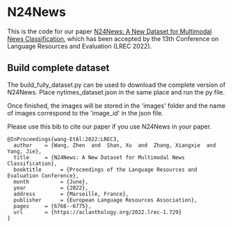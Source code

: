 # N24News
 
This is the code for our paper [N24News: A New Dataset for Multimodal News Classification](https://aclanthology.org/2022.lrec-1.729),
which has been accepted by the 13th Conference on Language Resources and Evaluation (LREC 2022).

## Build complete dataset

The build_fully_dataset.py can be used to download the complete version
of N24News. Place nytimes_dataset.json in the same place and run the py file.

Once finished, the images will be stored in the 'images' folder and the name 
of images correspond to the 'image_id' in the json file.

Please use this bib to cite our paper if you use N24News in your paper.

```
@InProceedings{wang-EtAl:2022:LREC3,
  author    = {Wang, Zhen  and  Shan, Xu  and  Zhang, Xiangxie  and  Yang, Jie},
  title     = {N24News: A New Dataset for Multimodal News Classification},
  booktitle      = {Proceedings of the Language Resources and Evaluation Conference},
  month          = {June},
  year           = {2022},
  address        = {Marseille, France},
  publisher      = {European Language Resources Association},
  pages     = {6768--6775},
  url       = {https://aclanthology.org/2022.lrec-1.729}
}
```
